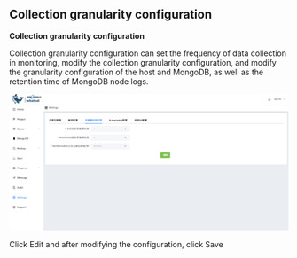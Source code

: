## Collection granularity configuration

**Collection granularity configuration**

Collection granularity configuration can set the frequency of data collection in monitoring, modify the collection granularity configuration, and modify the granularity configuration of the host and MongoDB, as well as the retention time of MongoDB node logs.



![1](../../../../images/whalealPlatformImages/Collectiongranularityconfiguration.png)

Click Edit and after modifying the configuration, click Save